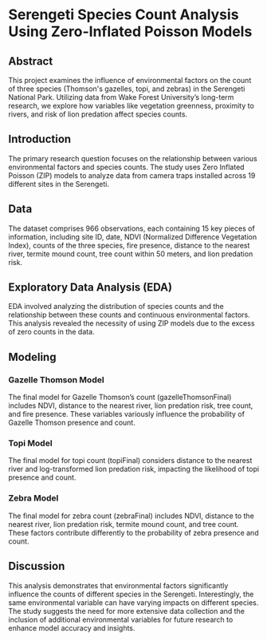 # Serengeti Species Count Analysis Using Zero-Inflated Poisson Models

## Abstract
This project examines the influence of environmental factors on the count of three species (Thomson's gazelles, topi, and zebras) in the Serengeti National Park. Utilizing data from Wake Forest University’s long-term research, we explore how variables like vegetation greenness, proximity to rivers, and risk of lion predation affect species counts.

## Introduction
The primary research question focuses on the relationship between various environmental factors and species counts. The study uses Zero Inflated Poisson (ZIP) models to analyze data from camera traps installed across 19 different sites in the Serengeti.

## Data
The dataset comprises 966 observations, each containing 15 key pieces of information, including site ID, date, NDVI (Normalized Difference Vegetation Index), counts of the three species, fire presence, distance to the nearest river, termite mound count, tree count within 50 meters, and lion predation risk.

## Exploratory Data Analysis (EDA)
EDA involved analyzing the distribution of species counts and the relationship between these counts and continuous environmental factors. This analysis revealed the necessity of using ZIP models due to the excess of zero counts in the data.

## Modeling
### Gazelle Thomson Model
The final model for Gazelle Thomson’s count (gazelleThomsonFinal) includes NDVI, distance to the nearest river, lion predation risk, tree count, and fire presence. These variables variously influence the probability of Gazelle Thomson presence and count.

### Topi Model
The final model for topi count (topiFinal) considers distance to the nearest river and log-transformed lion predation risk, impacting the likelihood of topi presence and count.

### Zebra Model
The final model for zebra count (zebraFinal) includes NDVI, distance to the nearest river, lion predation risk, termite mound count, and tree count. These factors contribute differently to the probability of zebra presence and count.

## Discussion
This analysis demonstrates that environmental factors significantly influence the counts of different species in the Serengeti. Interestingly, the same environmental variable can have varying impacts on different species. The study suggests the need for more extensive data collection and the inclusion of additional environmental variables for future research to enhance model accuracy and insights.

